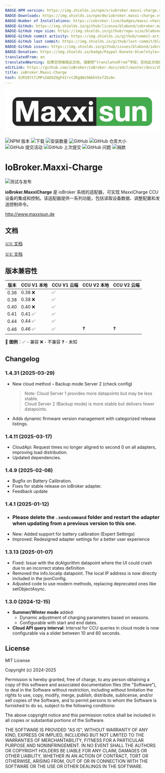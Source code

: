 ```yaml
---
BADGE-NPM version: https://img.shields.io/npm/v/iobroker.maxxi-charge.svg
BADGE-Downloads: https://img.shields.io/npm/dm/iobroker.maxxi-charge.svg
BADGE-Number of Installations: https://iobroker.live/badges/maxxi-charge-installed.svg
BADGE-GitHub: https://img.shields.io/github/license/blabond/iobroker.maxxi-charge?style=flat-square
BADGE-GitHub repo size: https://img.shields.io/github/repo-size/blabond/iobroker.maxxi-charge?logo=github&style=flat-square
BADGE-GitHub commit activity: https://img.shields.io/github/commit-activity/m/blabond/iobroker.maxxi-charge?logo=github&style=flat-square
BADGE-GitHub last commit: https://img.shields.io/github/last-commit/blabond/iobroker.maxxi-charge?logo=github&style=flat-square
BADGE-GitHub issues: https://img.shields.io/github/issues/blabond/iobroker.maxxi-charge?logo=github&style=flat-square
BADGE-Donation: https://img.shields.io/badge/Paypal-Donate-blue?style=flat
translatedFrom: en
translatedWarning: 如果您想编辑此文档，请删除“translatedFrom”字段，否则此文档将再次自动翻译
editLink: https://github.com/ioBroker/ioBroker.docs/edit/master/docs/zh-cn/adapterref/iobroker.maxxi-charge/README.md
title: ioBroker.Maxxi-Charge
hash: DJRI8Yt7iMPxIAEOZOgF4IrvtZRgQWz9AbkVSxfZGv0=
---
```

![标识](../../../en/adapterref/iobroker.maxxi-charge/admin/ms_logo_black_green.webp)

![NPM 版本](https://img.shields.io/npm/v/iobroker.maxxi-charge.svg)
![下载](https://img.shields.io/npm/dm/iobroker.maxxi-charge.svg)
![安装数量](https://iobroker.live/badges/maxxi-charge-installed.svg)
![GitHub](https://img.shields.io/github/license/blabond/iobroker.maxxi-charge?style=flat-square)
![GitHub 仓库大小](https://img.shields.io/github/repo-size/blabond/iobroker.maxxi-charge?logo=github&style=flat-square)
![GitHub 提交活动](https://img.shields.io/github/commit-activity/m/blabond/iobroker.maxxi-charge?logo=github&style=flat-square)
![GitHub 上次提交](https://img.shields.io/github/last-commit/blabond/iobroker.maxxi-charge?logo=github&style=flat-square)
![GitHub 问题](https://img.shields.io/github/issues/blabond/iobroker.maxxi-charge?logo=github&style=flat-square)
![捐款](https://img.shields.io/badge/Paypal-Donate-blue?style=flat)

# IoBroker.Maxxi-Charge
![测试与发布](https://github.com/blabond/ioBroker.maxxi-charge/actions/workflows/test-and-release.yml/badge.svg)

**ioBroker.MaxxiCharge** 是 ioBroker 系统的适配器，可实现 MaxxiCharge CCU 设备的集成和控制。该适配器提供一系列功能，包括读取设备数据、调整配置和发送控制命令。

http://www.maxxisun.de

## 文档
[🇺🇸 文档](https://github.com/blabond/ioBroker.maxxi-charge/blob/main/docs/en/README.md)

[🇩🇪 文档](https://github.com/blabond/ioBroker.maxxi-charge/blob/main/docs/de/README.md)

## 版本兼容性
| 版本 | CCU V1 本地 | CCU V1 云端 | CCU V2 本地 | CCU V2 云端 |
|---------|------------|-------------|-------------|--------------|
| 0.36 | 0.36 ❌ | ✅ |             |              |
| 0.38 | 0.38 ❌ | ✅ |             |              |
| 0.40 | 0.40 ❌ | ✅ |             |              |
| 0.41 | 0.41 ✅ | ✅ |             |              |
| 0.44 | 0.44 ✅ | ✅ |             |              |
| 0.46 | 0.46 ✅ | ✅ | ❓ | ❓ |

🔹 **图例**：✅ - 兼容 ❌ - 不兼容 ❓ - 未知

## Changelog

### 1.4.31 (2025-03-29)
- New cloud method – Backup mode Server 2 (check config)
  > Note: Cloud Server 1 provides more datapoints but may be less stable.  
  > Cloud Server 2 (Backup mode) is more stable but delivers fewer datapoints.
- Adds dynamic firmware version management with categorized release listings.

### 1.4.11 (2025-03-17)
- CloudApi: Request times no longer aligned to second 0 on all adapters, improving load distribution.
- Updated dependencies.

### 1.4.9 (2025-02-08)

- Bugfix on Battery Calibration.
- Fixes for stable release on ioBroker adapter.
- Feedback update

### 1.4.1 (2025-01-12)

- ### Please delete the `.sendcommand` folder and restart the adapter when updating from a previous version to this one.
- New: Added support for battery calibration (Expert Settings)
- Improved: Redesigned adapter settings for a better user experience

### 1.3.13 (2025-01-07)
- Fixed: Issue with the dcAlgorithm datapoint where the UI could crash due to an incorrect states definition
- Removed the info.localip datapoint. The local IP address is now directly included in the jsonConfig.
- Adjusted code to use modern methods, replacing deprecated ones like setObjectAsync.

### 1.3.0 (2024-12-15)
- **Summer/Winter mode** added:
  - Dynamic adjustment of charging parameters based on seasons.
  - Configurable with start and end dates.
- **Cloud API query interval**: Interval for CCU queries in cloud mode is now configurable via a slider between 10 and 60 seconds.

## License
MIT License

Copyright (c) 2024-2025

Permission is hereby granted, free of charge, to any person obtaining a copy
of this software and associated documentation files (the "Software"), to deal
in the Software without restriction, including without limitation the rights
to use, copy, modify, merge, publish, distribute, sublicense, and/or sell
copies of the Software, and to permit persons to whom the Software is
furnished to do so, subject to the following conditions:

The above copyright notice and this permission notice shall be included in all
copies or substantial portions of the Software.

THE SOFTWARE IS PROVIDED "AS IS", WITHOUT WARRANTY OF ANY KIND, EXPRESS OR
IMPLIED, INCLUDING BUT NOT LIMITED TO THE WARRANTIES OF MERCHANTABILITY,
FITNESS FOR A PARTICULAR PURPOSE AND NONINFRINGEMENT. IN NO EVENT SHALL THE
AUTHORS OR COPYRIGHT HOLDERS BE LIABLE FOR ANY CLAIM, DAMAGES OR OTHER
LIABILITY, WHETHER IN AN ACTION OF CONTRACT, TORT OR OTHERWISE, ARISING FROM,
OUT OF OR IN CONNECTION WITH THE SOFTWARE OR THE USE OR OTHER DEALINGS IN THE
SOFTWARE.